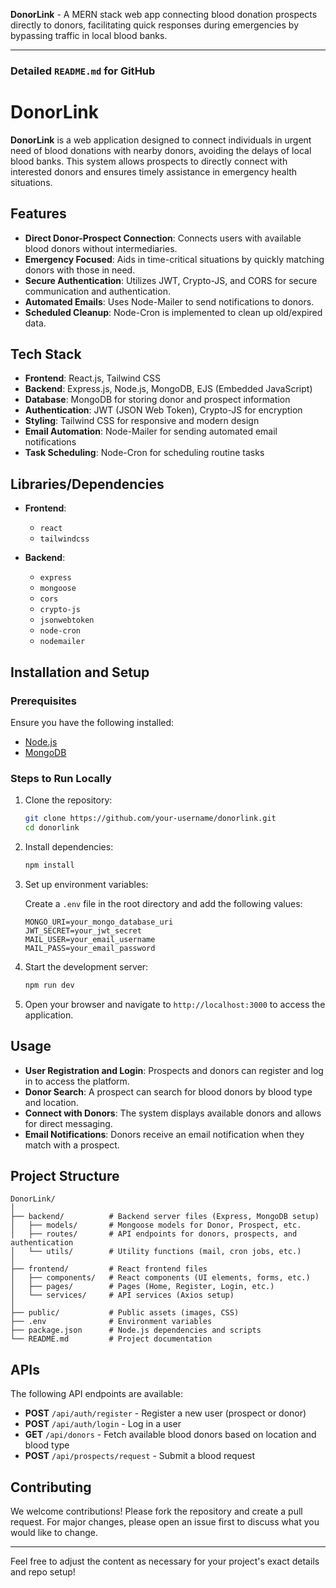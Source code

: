 
**DonorLink** - A MERN stack web app connecting blood donation prospects directly to donors, facilitating quick responses during emergencies by bypassing traffic in local blood banks.

---

### Detailed `README.md` for GitHub

# DonorLink

**DonorLink** is a web application designed to connect individuals in urgent need of blood donations with nearby donors, avoiding the delays of local blood banks. This system allows prospects to directly connect with interested donors and ensures timely assistance in emergency health situations.

## Features

- **Direct Donor-Prospect Connection**: Connects users with available blood donors without intermediaries.
- **Emergency Focused**: Aids in time-critical situations by quickly matching donors with those in need.
- **Secure Authentication**: Utilizes JWT, Crypto-JS, and CORS for secure communication and authentication.
- **Automated Emails**: Uses Node-Mailer to send notifications to donors.
- **Scheduled Cleanup**: Node-Cron is implemented to clean up old/expired data.

## Tech Stack

- **Frontend**: React.js, Tailwind CSS
- **Backend**: Express.js, Node.js, MongoDB, EJS (Embedded JavaScript)
- **Database**: MongoDB for storing donor and prospect information
- **Authentication**: JWT (JSON Web Token), Crypto-JS for encryption
- **Styling**: Tailwind CSS for responsive and modern design
- **Email Automation**: Node-Mailer for sending automated email notifications
- **Task Scheduling**: Node-Cron for scheduling routine tasks

## Libraries/Dependencies

- **Frontend**: 
  - `react`
  - `tailwindcss`

- **Backend**: 
  - `express`
  - `mongoose`
  - `cors`
  - `crypto-js`
  - `jsonwebtoken`
  - `node-cron`
  - `nodemailer`

## Installation and Setup

### Prerequisites

Ensure you have the following installed:

- [Node.js](https://nodejs.org/en/download/)
- [MongoDB](https://www.mongodb.com/try/download/community)

### Steps to Run Locally

1. Clone the repository:

   ```bash
   git clone https://github.com/your-username/donorlink.git
   cd donorlink
   ```

2. Install dependencies:

   ```bash
   npm install
   ```

3. Set up environment variables:

   Create a `.env` file in the root directory and add the following values:

   ```
   MONGO_URI=your_mongo_database_uri
   JWT_SECRET=your_jwt_secret
   MAIL_USER=your_email_username
   MAIL_PASS=your_email_password
   ```

4. Start the development server:

   ```bash
   npm run dev
   ```

5. Open your browser and navigate to `http://localhost:3000` to access the application.

## Usage

- **User Registration and Login**: Prospects and donors can register and log in to access the platform.
- **Donor Search**: A prospect can search for blood donors by blood type and location.
- **Connect with Donors**: The system displays available donors and allows for direct messaging.
- **Email Notifications**: Donors receive an email notification when they match with a prospect.
  
## Project Structure

```
DonorLink/
│
├── backend/          # Backend server files (Express, MongoDB setup)
│   ├── models/       # Mongoose models for Donor, Prospect, etc.
│   ├── routes/       # API endpoints for donors, prospects, and authentication
│   └── utils/        # Utility functions (mail, cron jobs, etc.)
│
├── frontend/         # React frontend files
│   ├── components/   # React components (UI elements, forms, etc.)
│   ├── pages/        # Pages (Home, Register, Login, etc.)
│   └── services/     # API services (Axios setup)
│
├── public/           # Public assets (images, CSS)
├── .env              # Environment variables
├── package.json      # Node.js dependencies and scripts
└── README.md         # Project documentation
```

## APIs

The following API endpoints are available:

- **POST** `/api/auth/register` - Register a new user (prospect or donor)
- **POST** `/api/auth/login` - Log in a user
- **GET** `/api/donors` - Fetch available blood donors based on location and blood type
- **POST** `/api/prospects/request` - Submit a blood request

## Contributing

We welcome contributions! Please fork the repository and create a pull request. For major changes, please open an issue first to discuss what you would like to change.


---

Feel free to adjust the content as necessary for your project's exact details and repo setup!
